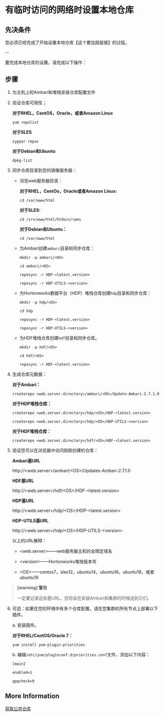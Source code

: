 # 有临时访问的网络时设置本地仓库

## 先决条件

您必须已经完成了开始设置本地仓库【这个要加超链接】的过程。

--

要完成本地仓库的设置，请完成以下操作：

## 步骤

1. 为主机上的Ambari和堆栈安装仓库配置文件

2. 验证仓库可用性；

   **对于RHEL，CentOS，Oracle，或者Amazon Linux**

   ```shell
   yum repolist
   ```

   **对于SLES**

   ```shell
   zypper repos
   ```

   **对于Debian和Ubuntu**

   ```shell
   dpkg-list
   ```

3. 同步仓库目录到您的镜像服务器：

   - 浏览web服务器目录：

     **对于RHEL，CentOs，Oracle或者Amazon Linux:**

     ```shell
     cd /var/www/html
     ```

     **对于SLES:**

     ```shell
     cd /srv/www/html/htdocs/rpms
     ```

     **对于Debian和Ubuntu：**

     ```shell
     cd /var/www/html
     ```

   - 为Ambari创建`ambari`目录和同步仓库：

     ```shell
     mkdir -p ambari/<OS>
     ```

     ```shell
     cd ambari/<OS>
     ```

     ```shell
     reposync -r HDP-<latest.version>
     ```

     ```shell
     reposync -r HDP-UTILS-<version>
     ```

   - 为Hortonworks数据平台（HDP）堆栈仓库创建`hdp`目录和同步仓库：

     ```shell
     mkdir -p hdp/<OS>
     ```

     ```shell
     cd hdp
     ```

     ```shell
     reposync -r HDP-<latest.version>
     ```

     ```shell
     reposync -r HDP-UTILS-<version>
     ```

   - 为HDF堆栈仓库创建`hdf`目录和同步仓库。

     ```shell
     mkdir -p hdf/<OS>
     ```

     ```shell
     cd hdf/<OS>
     ```

     ```shell
     reposync -r HDF-<latest.version>
     ```

4. 生成仓库元数据：

   **对于Ambari：**

   ```shell
   createrepo <web.server.directory>/ambari/<OS>/Update-Ambari-2.7.1.0
   ```

   **对于HDP堆栈仓库：**

   ```shell
   createrepo <web.server.directory>/hdp/<OS>/HDP-<latest.version>
   ```

   ```shell
   createrepo <web.server.directory>/hdp/<OS>/HDP-UTILS-<version>
   ```

   **对于HDF堆栈仓库：**

   ```shell
   createrepo <web.server.directory>/hdf/<OS>/HDF-<latest.version>
   ```

5. 验证您可以在浏览器中访问刚刚创建的仓库：

    **Ambari基URL**

    http://<web.server&gt;/ambari/<OS&gt;/Updates-Ambari-2.7.1.0

    **HDF基URL**

    http://<web.server&gt;/hdf/<OS&gt;/HDF-<latest.version&gt;

    **HDP基URL**

    http://<web.server&gt;/hdp/<OS&gt;/HDP-<latest.version&gt;

    **HDP-UTILS基URL**

    http://<web.server&gt;/hdp/<OS&gt;/HDP-UTILS-<version&gt;

   以上的URL解释：

   - <web.server&gt;——web服务器主机的全限定域名

   - <version&gt;——Hortonworks堆栈版本号

   - <OS&gt;——centos7，sles12，ubuntu14，ubuntu16，ubuntu18，或者ubuntu19

> **[warning] 警告**
>
> 一定要记录这些基URL。您将会在安装Ambari和集群的时候送到它们。

6. 可选：如果在您的环境中有多个仓库配置，请在您集群的所有节点上部署以下插件。

   a. 安装插件。

   **对于RHEL/CentOS/Oracle 7：**

   ```shell
   yum install yum-plugin-priorities
   ```

   b. 编辑`/etc/yum/pluginconf.d/priorities.conf`文件，添加以下内容：

   ```shell
   [main]
   ```

   ```shell
   enabled=1
   ```

   ```shell
   gpgcheck=0
   ```

## More Information

[获取公共仓库](../../03-obtaining-public-repositories/README.md)